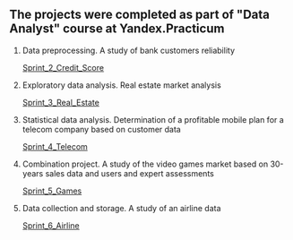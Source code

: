 ## The projects were completed as part of "Data Analyst" course at Yandex.Practicum

1. Data preprocessing. A study of bank customers reliability

    [Sprint_2_Credit_Score](https://github.com/Maximali89/Yandex_practicum/tree/main/Sprint_2_Credit_Score)

2. Exploratory data analysis. Real estate market analysis

    [Sprint_3_Real_Estate](https://github.com/Maximali89/Yandex_practicum/tree/main/Sprint_3_Real_estate)
    
4. Statistical data analysis. Determination of a profitable mobile plan for a telecom company based on customer data

    [Sprint_4_Telecom](https://github.com/Maximali89/Yandex_practicum/tree/main/Sprint_4_Telecom)
    
5. Combination project. A study of the video games market based on 30-years sales data and users and expert assessments

    [Sprint_5_Games](https://github.com/Maximali89/Yandex_practicum/tree/main/Sprint_5_Games)
    
6. Data collection and storage. A study of an airline data

    [Sprint_6_Airline](https://github.com/Maximali89/Yandex_practicum/tree/main/Sprint_6_Airline)

